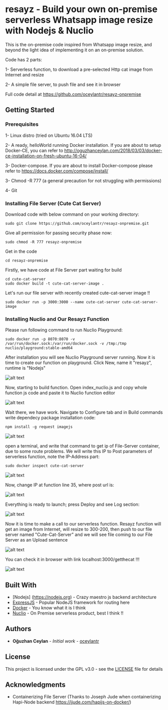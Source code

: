 # resayz - Build your own on-premise serverless Whatsapp image resize with Nodejs & Nuclio

This is the on-premise code inspired from Whatsapp image resize, and beyond the light idea of implementing it on an on-premise solution. 

Code has 2 parts:

1-  Serverless function, to download a pre-selected Http cat image from Internet and resize

2-  A simple file server, to push file and see it in browser

Full code detail at https://github.com/oceylantr/resayz-onpremise

## Getting Started

### Prerequisites

1-  Linux distro (tried on Ubuntu 16.04 LTS)

2-  A ready, helloWorld running Docker installation. If you are about to setup Docker-CE, you can refer to http://oguzhanceylan.com/2018/03/03/docker-ce-installation-on-fresh-ubuntu-16-04/

3- Docker-compose. If you are about to install Docker-compose please refer to https://docs.docker.com/compose/install/

3- Chmod -R 777 (a general precaution for not struggling with permissions)

4- Git

### Installing File Server (Cute Cat Server)

Download code with below command on your working directory:

```
sudo git clone https://github.com/oceylantr/resayz-onpremise.git
```

Give all permission for passing security phase now:

```
sudo chmod -R 777 resayz-onpremise
```

Get in the code 

```
cd resayz-onpremise
```

Firstly, we have code at File Server part waiting for build

```
cd cute-cat-server
sudo docker build -t cute-cat-server-image .
```

Let's run our file server with recently created cute-cat-server image !!

```
sudo docker run -p 3000:3000 --name cute-cat-server cute-cat-server-image
```

### Installing Nuclio and Our Resayz Function

Please run following command to run Nuclio Playground:

```
sudo docker run -p 8070:8070 -v /var/run/docker.sock:/var/run/docker.sock -v /tmp:/tmp nuclio/playground:stable-amd64
```
After installation you will see Nuclio Playground server running. Now it is time to create our function on playground. Click New, name it "resayz", runtime is "Nodejs"

![alt text](1_function_create.png)

Now, starting to build function. Open index_nuclio.js and copy whole function js code and paste it to Nuclio function editor

![alt text](2_function_create.png)

Wait there, we have work. Navigate to Configure tab and in Build commands write dependecy package installation code:

```
npm install -g request imagejs
```

![alt text](3_function_create.png)

open a terminal, and write that command to get ip of File-Server container, due to some route problems. We will write this IP to Post parameters of serverless function, note the IP-Address part:

```
sudo docker inspect cute-cat-server
```

![alt text](4_get_ip_of_file_server.png)

Now, change IP at function line 35, where post url is:

![alt text](5_change_post_ip.png)

Everything is ready to launch; press Deploy and see Log section:

![alt text](6_function_created.png)

Now it is time to make a call to our serverless function. Resayz function will get an image from Internet, will resize to 300-200, then push to our file server named "Cute-Cat-Server" and we will see file coming to our File Server as an Upload sentence

![alt text](7_finale.png)

You can check it in browser with link localhost:3000/getthecat !!!


![alt text](8_finale_2.png)

## Built With

* [Nodejs] (https://nodejs.org) - Crazy maestro js backend architecture
* [ExpressJS]() - Popular NodeJS framework for routing here
* [Docker](https://www.docker.com/) - You know what it is I think
* [Nuclio]() - On Premise serverless product, best I think !!

## Authors

* **Oğuzhan Ceylan** - *Initial work* - [oceylantr](https://github.com/oceylantr)

## License

This project is licensed under the GPL v3.0 - see the [LICENSE](LICENSE) file for details

## Acknowledgments

* Containerizing File Server (Thanks to Joseph Jude when containerizing Hapi-Node backend https://jjude.com/hapijs-on-docker/)
